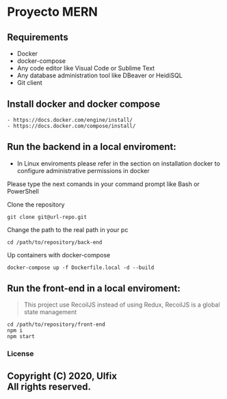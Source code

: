 # Proyecto MERN

## Requirements
  - Docker
  - docker-compose
  - Any code editor like Visual Code or Sublime Text
  - Any database administration tool like DBeaver or HeidiSQL
  - Git client

## Install docker and docker compose
    - https://docs.docker.com/engine/install/
    - https://docs.docker.com/compose/install/
    
## Run the backend in a local enviroment:

- In Linux enviroments please refer in the section on installation docker to configure administrative permissions in docker

Please type the next comands in your command prompt like Bash or PowerShell

Clone the repository
```
git clone git@url-repo.git
```
Change the path to the real path in your pc
```
cd /path/to/repository/back-end
```
Up containers with docker-compose
```
docker-compose up -f Dockerfile.local -d --build
```
## Run the front-end in a local enviroment:
>This project use RecoilJS  instead  of using Redux, RecoilJS is a global state management 
```
cd /path/to/repository/front-end
npm i
npm start
```
### License

Copyright (C) 2020, Ulfix  
 All rights reserved.
----